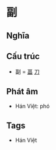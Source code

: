 # 副

## Nghĩa

## Cấu trúc
* 副 = [畐](畐.md) [刀](刀.md)

## Phát âm

* Hán Việt: phó

## Tags
* Hán Việt

<script>window.HANZI_FIELD='副';</script>
